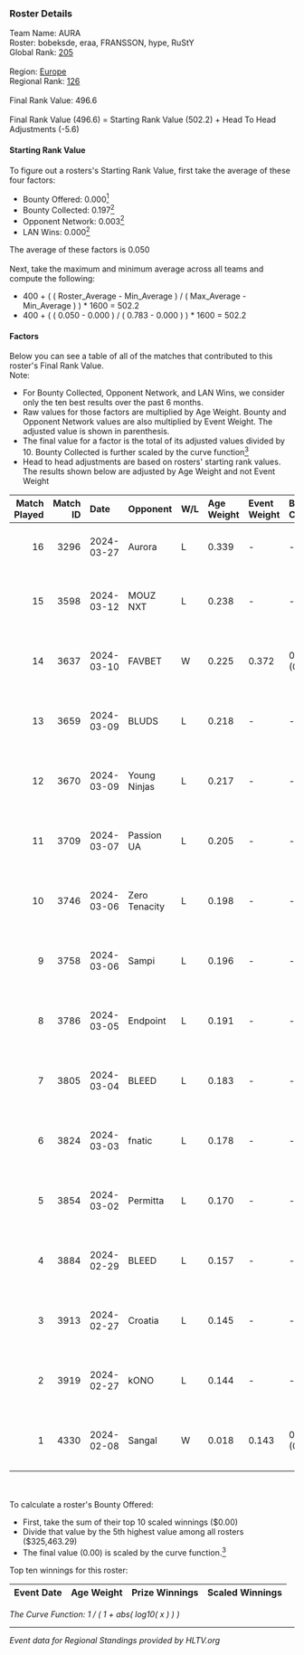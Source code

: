### Roster Details<br />
Team Name: AURA<br />
Roster: bobeksde, eraa, FRANSSON, hype, RuStY<br />
Global Rank: [205](../standings_global.md)<br />
<br />
Region: [Europe]( ../standings_europe.md)<br />
Regional Rank: [126]( ../standings_europe.md)<br />
<br />
Final Rank Value:  496.6<br />
<br />
Final Rank Value (496.6) = Starting Rank Value (502.2) + Head To Head Adjustments (-5.6)<br />

#### Starting Rank Value<br />
To figure out a rosters's Starting Rank Value, first take the average of these four factors:<br />
- Bounty Offered: 0.000[<sup>1</sup>](#table2)
- Bounty Collected: 0.197[<sup>2</sup>](#table1)
- Opponent Network: 0.003[<sup>2</sup>](#table1)
- LAN Wins: 0.000[<sup>2</sup>](#table1)

The average of these factors is 0.050<br />
<br />
Next, take the maximum and minimum average across all teams and compute the following:<br />
- 400 + ( ( Roster_Average - Min_Average ) / ( Max_Average - Min_Average ) ) * 1600 = 502.2
- 400 + ( ( 0.050 - 0.000 ) / ( 0.783 - 0.000 ) ) * 1600 = 502.2


#### Factors<br />
Below you can see a table of all of the matches that contributed to this roster's Final Rank Value.<br />
Note:<br />

- For Bounty Collected, Opponent Network, and LAN Wins, we consider only the ten best results over the past 6 months.
- Raw values for those factors are multiplied by Age Weight. Bounty and Opponent Network values are also multiplied by Event Weight. The adjusted value is shown in parenthesis.
- The final value for a factor is the total of its adjusted values divided by 10. Bounty Collected is further scaled by the curve function[<sup>3</sup>](#curveFunction)
- Head to head adjustments are based on rosters' starting rank values. The results shown below are adjusted by Age Weight and not Event Weight
<span id="table1"></span><br />


| Match Played | Match ID | Date       | Opponent      | W/L | Age Weight | Event Weight | Bounty Collected | Opponent Network | LAN Wins  | H2H Adj. | Roster                                 |
| -: | -: | :- | :- | :- | :- | :- | :- | :- | :- | -: | :- |
|           16 |     3296 | 2024-03-27 | Aurora        | L   | 0.339      | -            | -                | -                | -         |    -0.02 | bobeksde, eraa, FRANSSON, hype, RuStY  |
|           15 |     3598 | 2024-03-12 | MOUZ NXT      | L   | 0.238      | -            | -                | -                | -         |    -0.34 | bobeksde, eraa, Golden, Plopski, RuStY |
|           14 |     3637 | 2024-03-10 | FAVBET        | W   | 0.225      | 0.372        | 0.003 (0.000)    | 0.341 (0.029)    | 0 (0.000) |     5.75 | bobeksde, eraa, Golden, Plopski, RuStY |
|           13 |     3659 | 2024-03-09 | BLUDS         | L   | 0.218      | -            | -                | -                | -         |    -4.33 | bobeksde, eraa, Golden, Plopski, RuStY |
|           12 |     3670 | 2024-03-09 | Young Ninjas  | L   | 0.217      | -            | -                | -                | -         |    -1.26 | bobeksde, eraa, Golden, Plopski, RuStY |
|           11 |     3709 | 2024-03-07 | Passion UA    | L   | 0.205      | -            | -                | -                | -         |    -0.23 | bobeksde, eraa, Golden, Plopski, RuStY |
|           10 |     3746 | 2024-03-06 | Zero Tenacity | L   | 0.198      | -            | -                | -                | -         |    -0.21 | bobeksde, eraa, Golden, Plopski, RuStY |
|            9 |     3758 | 2024-03-06 | Sampi         | L   | 0.196      | -            | -                | -                | -         |    -0.64 | bobeksde, eraa, Golden, Plopski, RuStY |
|            8 |     3786 | 2024-03-05 | Endpoint      | L   | 0.191      | -            | -                | -                | -         |    -0.61 | bobeksde, eraa, Golden, Plopski, RuStY |
|            7 |     3805 | 2024-03-04 | BLEED         | L   | 0.183      | -            | -                | -                | -         |    -0.40 | bobeksde, eraa, Golden, Plopski, RuStY |
|            6 |     3824 | 2024-03-03 | fnatic        | L   | 0.178      | -            | -                | -                | -         |    -0.02 | bobeksde, eraa, Golden, Plopski, RuStY |
|            5 |     3854 | 2024-03-02 | Permitta      | L   | 0.170      | -            | -                | -                | -         |    -0.41 | bobeksde, eraa, Golden, Plopski, RuStY |
|            4 |     3884 | 2024-02-29 | BLEED         | L   | 0.157      | -            | -                | -                | -         |    -0.35 | bobeksde, eraa, Golden, Plopski, RuStY |
|            3 |     3913 | 2024-02-27 | Croatia       | L   | 0.145      | -            | -                | -                | -         |    -2.37 | bobeksde, eraa, Golden, Plopski, RuStY |
|            2 |     3919 | 2024-02-27 | kONO          | L   | 0.144      | -            | -                | -                | -         |    -0.70 | bobeksde, eraa, Golden, Plopski, RuStY |
|            1 |     4330 | 2024-02-08 | Sangal        | W   | 0.018      | 0.143        | 0.219 (0.001)    | 0.862 (0.002)    | 0 (0.000) |     0.54 | bobeksde, eraa, Golden, Plopski, RuStY |

<br />
<span id="table2"></span><br />
To calculate a roster's Bounty Offered:<br />

- First, take the sum of their top 10 scaled winnings ($0.00)
- Divide that value by the 5th highest value among all rosters ($325,463.29)
- The final value (0.00) is scaled by the curve function.[<sup>3</sup>](#curveFunction)

Top ten winnings for this roster:<br />

| Event Date | Age Weight | Prize Winnings | Scaled Winnings |
| :- | -: | :- | :- |


<span id="curveFunction"></span>_The Curve Function: 1 / ( 1 + abs( log10( x ) ) )_<br />

---
_Event data for Regional Standings provided by HLTV.org_<br />

